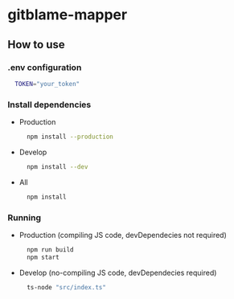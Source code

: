 # gitblame-mapper

## How to use

### .env configuration

```bash
  TOKEN="your_token"
  ```

### Install dependencies

* Production
  ```bash
    npm install --production
    ```
* Develop
  ```bash
    npm install --dev
  ```
* All
  ```bash
    npm install
  ```

### Running
* Production (compiling JS code, devDependecies not required)
  ```bash
    npm run build
    npm start
    ```
* Develop (no-compiling JS code, devDependecies required)
  ```bash
    ts-node "src/index.ts"
  ```